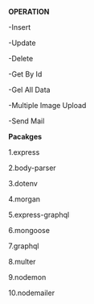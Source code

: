 **OPERATION**

-Insert 

-Update 

-Delete

-Get By Id

-Gel All Data

-Multiple Image Upload

-Send Mail

**Pacakges**

1.express

2.body-parser

3.dotenv

4.morgan

5.express-graphql

6.mongoose

7.graphql

8.multer

9.nodemon

10.nodemailer
